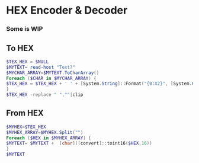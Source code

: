 # HEX Encoder & Decoder
### Some is WIP

## To HEX

```powershell
$TEX_HEX = $NULL
$MYTEXT= read-host "Text?"
$MYCHAR_ARRAY=$MYTEXT.ToCharArray()
Foreach ($CHAR in $MYCHAR_ARRAY) {
$TEX_HEX = $TEX_HEX + ' ' + [System.String]::Format("{0:X2}", [System.Convert]::ToUInt32($CHAR))
}
$TEX_HEX -replace " ",""|clip
```

## From HEX

```powershell
$MYHEX=$TEX_HEX
$MYHEX_ARRAY=$MYHEX.Split("")
Foreach ($HEX in $MYHEX_ARRAY) {
$MYTEXT= $MYTEXT +  [char]([convert]::toint16($HEX,16))
}
$MYTEXT
```
